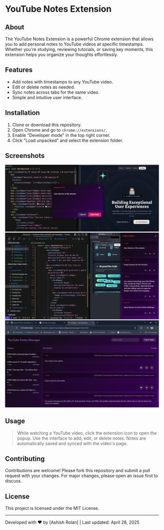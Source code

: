 # YouTube Notes Extension

## About
The YouTube Notes Extension is a powerful Chrome extension that allows you to add personal notes to YouTube videos at specific timestamps. Whether you're studying, reviewing tutorials, or saving key moments, this extension helps you organize your thoughts effortlessly.

## Features
- Add notes with timestamps to any YouTube video.
- Edit or delete notes as needed.
- Sync notes across tabs for the same video.
- Simple and intuitive user interface.

## Installation
1. Clone or download this repository.
2. Open Chrome and go to `chrome://extensions/`.
3. Enable "Developer mode" in the top right corner.
4. Click "Load unpacked" and select the extension folder.

## Screenshots
![Popup Interface](screenshots/image1.png)
![Popup Interface](screenshots/image2.png)
![Popup Interface](screenshots/image3.png)

## Usage
> While watching a YouTube video, click the extension icon to open the popup. Use the interface to add, edit, or delete notes. Notes are automatically saved and synced with the video's page.

## Contributing
Contributions are welcome! Please fork this repository and submit a pull request with your changes. For major changes, please open an issue first to discuss.

## License
This project is licensed under the MIT License.

---

Developed with ❤️ by [Ashish Rolan] | Last updated: April 28, 2025